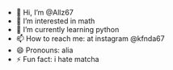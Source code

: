 - 👋 Hi, I’m @Allz67
- 👀 I’m interested in math
- 🌱 I’m currently learning python
- 📫 How to reach me: at instagram @kfnda67
- 😄 Pronouns: alia
- ⚡ Fun fact: i hate matcha

<!---
Allz67/Allz67 is a ✨ special ✨ repository because its `README.md` (this file) appears on your GitHub profile.
You can click the Preview link to take a look at your changes.
--->
